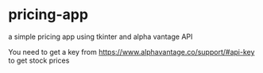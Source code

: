# pricing-app
a simple pricing app using tkinter and alpha vantage API

You need to get a key from https://www.alphavantage.co/support/#api-key to get stock prices
